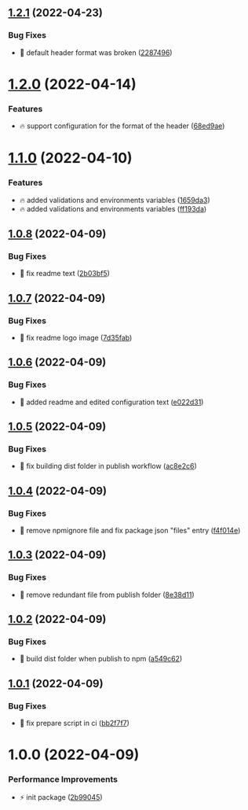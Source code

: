 ## [1.2.1](https://github.com/Vinyl-Depository/cz-vinyl/compare/v1.2.0...v1.2.1) (2022-04-23)


### Bug Fixes

* 🐞 default header format was broken ([2287496](https://github.com/Vinyl-Depository/cz-vinyl/commit/2287496abc296349edfb6c9788a51f7d21ba458c))

# [1.2.0](https://github.com/Vinyl-Depository/cz-vinyl/compare/v1.1.0...v1.2.0) (2022-04-14)


### Features

* 🔥 support configuration for the format of the header ([68ed9ae](https://github.com/Vinyl-Depository/cz-vinyl/commit/68ed9ae70080e177f4e3489a7b573029465384df))

# [1.1.0](https://github.com/Vinyl-Depository/cz-vinyl/compare/v1.0.8...v1.1.0) (2022-04-10)


### Features

* 🔥 added validations and environments variables ([1659da3](https://github.com/Vinyl-Depository/cz-vinyl/commit/1659da3619b18d3c1a7d49a434aee4d741356dfd))
* 🔥 added validations and environments variables ([ff193da](https://github.com/Vinyl-Depository/cz-vinyl/commit/ff193da02d18021af9b8e5033e95cc4dad1c9261))

## [1.0.8](https://github.com/Vinyl-Depository/cz-vinyl/compare/v1.0.7...v1.0.8) (2022-04-09)


### Bug Fixes

* 🐞 fix readme text ([2b03bf5](https://github.com/Vinyl-Depository/cz-vinyl/commit/2b03bf5b12705a0860f74725e724c447a228b533))

## [1.0.7](https://github.com/Vinyl-Depository/cz-vinyl/compare/v1.0.6...v1.0.7) (2022-04-09)


### Bug Fixes

* 🐞 fix readme logo image ([7d35fab](https://github.com/Vinyl-Depository/cz-vinyl/commit/7d35fabefe6da8ce758c4415f7f6005e5b071c0d))

## [1.0.6](https://github.com/Vinyl-Depository/cz-vinyl/compare/v1.0.5...v1.0.6) (2022-04-09)


### Bug Fixes

* 🐞 added readme and edited configuration text ([e022d31](https://github.com/Vinyl-Depository/cz-vinyl/commit/e022d316a2ec8b0ade066592b3c268b7901ff3ce))

## [1.0.5](https://github.com/Vinyl-Depository/cz-vinyl/compare/v1.0.4...v1.0.5) (2022-04-09)


### Bug Fixes

* 🐞 fix building dist folder in publish workflow ([ac8e2c6](https://github.com/Vinyl-Depository/cz-vinyl/commit/ac8e2c6b4df08530237a31323e418c398bc486da))

## [1.0.4](https://github.com/Vinyl-Depository/cz-vinyl/compare/v1.0.3...v1.0.4) (2022-04-09)


### Bug Fixes

* 🐞 remove npmignore file and fix package json "files" entry ([f4f014e](https://github.com/Vinyl-Depository/cz-vinyl/commit/f4f014ef9e785573278a5c45ae00f08c70050d1a))

## [1.0.3](https://github.com/Vinyl-Depository/cz-vinyl/compare/v1.0.2...v1.0.3) (2022-04-09)


### Bug Fixes

* 🐞 remove redundant file from publish folder ([8e38d11](https://github.com/Vinyl-Depository/cz-vinyl/commit/8e38d1143cab75a0987dd6c462e11c3b3530dac4))

## [1.0.2](https://github.com/Vinyl-Depository/cz-vinyl/compare/v1.0.1...v1.0.2) (2022-04-09)


### Bug Fixes

* 🐞 build dist folder when publish to npm ([a549c62](https://github.com/Vinyl-Depository/cz-vinyl/commit/a549c62dc74872faf853c2f90a5efde1375641ec))

## [1.0.1](https://github.com/Vinyl-Depository/cz-vinyl/compare/v1.0.0...v1.0.1) (2022-04-09)


### Bug Fixes

* 🐞 fix prepare script in ci ([bb2f7f7](https://github.com/Vinyl-Depository/cz-vinyl/commit/bb2f7f70f51c9ee5dfc04f8f9ef635e358ff42aa))

# 1.0.0 (2022-04-09)


### Performance Improvements

* ⚡ init package ([2b99045](https://github.com/Vinyl-Depository/cz-vinyl/commit/2b990459e3f3e71f2d59613647136a8b84f2524f))
